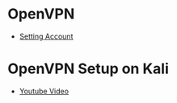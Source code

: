 # OpenVPN 

* [Setting Account](https://www.vpnbook.com/freevpn)

# OpenVPN Setup on Kali

* [Youtube Video](https://www.youtube.com/watch?v=fIfE6UyuwH8)